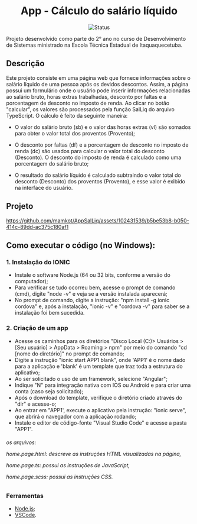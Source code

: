 <h1 align="center">App - Cálculo do salário líquido</h1>

<p align="center">
  <img src="https://img.shields.io/badge/status-concluído-brightgreen.svg" alt="Status" />
</p>

</h4>
Projeto desenvolvido como parte do 2° ano no curso de Desenvolvimento de Sistemas ministrado na Escola Técnica Estadual de Itaquaquecetuba. 
</h4>

## Descrição
<p align=>Este projeto consiste em uma página web que fornece informações sobre o salário líquido de uma pessoa após os devidos descontos. Assim, a página possui um formulário onde o usuário pode inserir informações relacionadas ao salário bruto, horas extras trabalhadas, desconto por faltas e a porcentagem de desconto no imposto de renda. Ao clicar no botão "calcular", os valores são processados pela função SalLiq do arquivo TypeScript. O cálculo é feito da seguinte maneira:

* O valor do salário bruto (sb) e o valor das horas extras (vl) são somados para obter o valor total dos proventos (Provento);

* O desconto por faltas (df) e a porcentagem de desconto no imposto de renda (dc) são usados para calcular o valor total do desconto (Desconto). O desconto do imposto de renda é calculado como uma porcentagem do salário bruto;

* O resultado do salário líquido é calculado subtraindo o valor total do desconto (Desconto) dos proventos (Provento), e esse valor é exibido na interface do usuário.

</p>

## Projeto


https://github.com/mamkot/AppSalLiq/assets/102431539/b5be53b8-b050-414c-89dd-ac375c180af1


## Como executar o código (no Windows):

<h3><b>1. Instalação do IONIC</b></h3>

* Instale o software Node.js (64 ou 32 bits, conforme a versão do computador);
* Para verificar se tudo ocorreu bem, acesse o prompt de comando (cmd), digite "node -v" e veja se a versão instalada aparecerá;
* No prompt de comando, digite a instrução: "npm install -g ionic cordova" e, após a instalação, "ionic -v" e "cordova -v" para saber se a instalação foi bem sucedida.

<h3><b>2. Criação de um app</b></h3>

* Acesse os caminhos para os diretórios "Disco Local (C:)> Usuários > [Seu usuário] > AppData > Roaming > npm" por meio do comando "cd [nome do diretório]" no prompt de comando;
* Digite a instrução "ionic start APP1 blank", onde 'APP1' é o nome dado para a aplicação e 'blank' é um template que traz toda a estrutura do aplicativo;
* Ao ser solicitado o uso de um framework, selecione "Angular";
* Indique "N" para integração nativa com IOS ou Android e para criar uma conta (caso seja solicitado);
* Após o download do template, verifique o diretório criado através do "dir" e acesse-o;
* Ao entrar em "APP1', execute o aplicativo pela instrução: "ionic serve", que abrirá o navegador com a aplicação rodando;
* Instale o editor de código-fonte "Visual Studio Code" e acesse a pasta "APP1".

<h6>os arquivos:<p>
  
home.page.html: descreve as instruções HTML visualizadas na página, <p>
home.page.ts: possui as instruções de JavaScript,<p>
home.page.scss: possui as instruções CSS.
</h6>

### Ferramentas

- [Node.js](https://nodejs.org/pt-br/download);
- [VSCode](https://www.apachefriends.org/pt_br/index.html).
